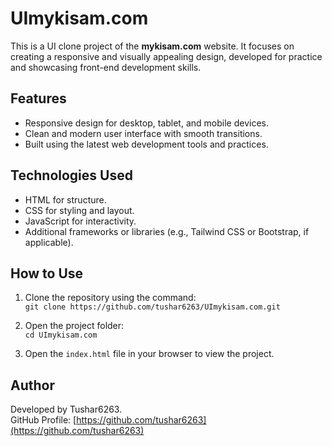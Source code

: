 # UImykisam.com

This is a UI clone project of the **mykisam.com** website. It focuses on creating a responsive and visually appealing design, developed for practice and showcasing front-end development skills.

## Features

- Responsive design for desktop, tablet, and mobile devices.  
- Clean and modern user interface with smooth transitions.  
- Built using the latest web development tools and practices.  

## Technologies Used

- HTML for structure.  
- CSS for styling and layout.  
- JavaScript for interactivity.  
- Additional frameworks or libraries (e.g., Tailwind CSS or Bootstrap, if applicable).  

## How to Use

1. Clone the repository using the command:  
   `git clone https://github.com/tushar6263/UImykisam.com.git`

2. Open the project folder:  
   `cd UImykisam.com`

3. Open the `index.html` file in your browser to view the project.  

## Author

Developed by Tushar6263.  
GitHub Profile: [https://github.com/tushar6263](https://github.com/tushar6263)
